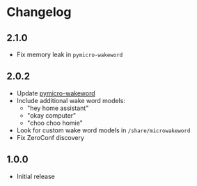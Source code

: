 # Changelog

## 2.1.0

- Fix memory leak in `pymicro-wakeword`

## 2.0.2

- Update [pymicro-wakeword](https://github.com/OHF-Voice/pymicro-wakeword/)
- Include additional wake word models:
  - "hey home assistant"
  - "okay computer"
  - "choo choo homie"
- Look for custom wake word models in `/share/microwakeword`
- Fix ZeroConf discovery

## 1.0.0

- Initial release
